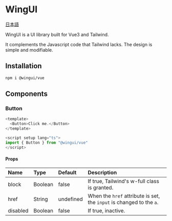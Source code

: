 # WingUI

[日本語](./README_ja.md)

WingUI is a UI library built for Vue3 and Tailwind.

It complements the Javascript code that Tailwind lacks. The design is simple and modifiable.

## Installation

```bash
npm i @wingui/vue
```

## Components

### Button

```ts
<template>
  <Button>Click me.</Button>
</template>

<script setup lang="ts">
import { Button } from "@wingui/vue"
</script>
```

#### Props

|Name|Type|Default| Description |
|:--|:--|:--|:--|
| block | Boolean | false | If true, Tailwind's w-full class is granted. |
| href | String | undefined | When the `href` attribute is set, the `input` is changed to the `a`. |
| disabled | Boolean | false | If true, inactive. |
